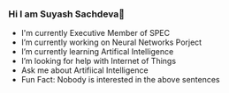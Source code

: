 ### Hi I am Suyash Sachdeva👋

- I'm currently Executive Member of SPEC
- I’m currently working on Neural Networks Porject
- I’m currently learning Artifical Intelligence
- I’m looking for help with Internet of Things
- Ask me about Artifiical Intelligence
- Fun Fact: Nobody is interested in the above sentences

